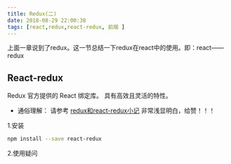 ```yaml
---
title: Redux(二)
date: 2018-08-29 22:00:38
tags: [react,redux,react-redux, 前端 ]
---
```


上面一章说到了redux。这一节总结一下redux在react中的使用。即：react——redux

## React-redux

Redux 官方提供的 React 绑定库。 具有高效且灵活的特性。

- 通俗理解：    请参考 [redux和react-redux小记](https://www.cnblogs.com/bax-life/p/8440326.html) 非常浅显明白，给赞！！！

1.安装

```bash
npm install --save react-redux
```

2.使用疑问

